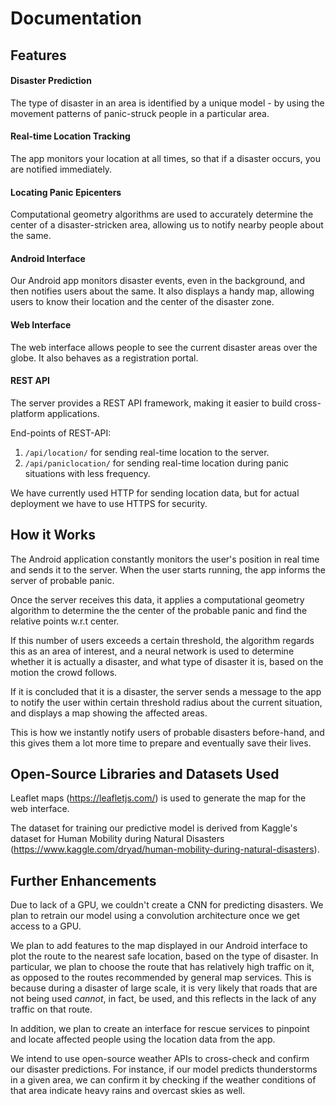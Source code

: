 # Documentation

## Features
#### Disaster Prediction
The type of disaster in an area is identified by a unique model - by using the movement patterns of panic-struck people in a particular area.
#### Real-time Location Tracking
The app monitors your location at all times, so that if a disaster occurs, you are notified immediately.
#### Locating Panic Epicenters
Computational geometry algorithms are used to accurately determine the center of a disaster-stricken area, allowing us to notify nearby people about the same.
#### Android Interface
Our Android app monitors disaster events, even in the background, and then notifies users about the same. It also displays a handy map, allowing users to know their location and the center of the disaster zone.
#### Web Interface
The web interface allows people to see the current disaster areas over the globe. It also behaves as a registration portal.
#### REST API
The server provides a REST API framework, making it easier to build cross-platform applications.

End-points of REST-API:
1. ```/api/location/``` for sending real-time location to the server.
2. ```/api/paniclocation/``` for sending real-time location during panic situations with less frequency.

We have currently used HTTP for sending location data, but for actual deployment we have to use HTTPS for security.


## How it Works
The Android application constantly monitors the user's position in real time and sends it to the server. When the user starts running, the app informs the server of probable panic.

Once the server receives this data, it applies a computational geometry algorithm to determine the the center of the probable panic and find the relative points w.r.t center.

If this number of users exceeds a certain threshold, the algorithm regards this as an area of interest, and a neural network is used to determine whether it is actually a disaster, and what type of disaster it is, based on the motion the crowd follows.

If it is concluded that it is a disaster, the server sends a message to the app to notify the user within certain threshold radius about the current situation, and displays a map showing the affected areas.

This is how we instantly notify users of probable disasters before-hand, and this gives them a lot more time to prepare and eventually save their lives.


## Open-Source Libraries and Datasets Used
Leaflet maps (<https://leafletjs.com/>) is used to generate the map for the web interface.

The dataset for training our predictive model is derived from Kaggle's dataset for Human Mobility during Natural Disasters (<https://www.kaggle.com/dryad/human-mobility-during-natural-disasters>).


## Further Enhancements
Due to lack of a GPU, we couldn't create a CNN for predicting disasters. We plan to retrain our model using a convolution architecture once we get access to a GPU.

We plan to add features to the map displayed in our Android interface to plot the route to the nearest safe location, based on the type of disaster. In particular, we plan to choose the route that has relatively high traffic on it, as opposed to the routes recommended by general map services. This is because during a disaster of large scale, it is very likely that roads that are not being used _cannot_, in fact, be used, and this reflects in the lack of any traffic on that route.

In addition, we plan to create an interface for rescue services to pinpoint and locate affected people using the location data from the app.

We intend to use open-source weather APIs to cross-check and confirm our disaster predictions. For instance, if our model predicts thunderstorms in a given area, we can confirm it by checking if the weather conditions of that area indicate heavy rains and overcast skies as well.





